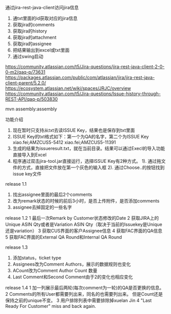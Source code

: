 

通过jira-rest-java-client访问jira信息
1. 通txt里面的id获取对应的jira信息
2. 获取jira的comments
3. 获取jira的history
4. 获取jira的attachment
5. 获取jira的assignee
6. 把结果输出到excel或txt里面
7. 通过swing启动

https://community.atlassian.com/t5/Jira-questions/jira-rest-java-client-2-0-0-m2/qaq-p/73631
https://packages.atlassian.com/public/com/atlassian/jira/jira-rest-java-client-parent/5.2.0/
https://ecosystem.atlassian.net/wiki/spaces/JRJC/overview
https://community.atlassian.com/t5/Jira-questions/Issue-history-through-REST-API/qaq-p/503830

mvn assembly:assembly

功能介绍
1. 现在暂时只支持从txt去读ISSUE Key，结果也是保存到txt里面
2. ISSUE Key的txt格式如下：第一个为QA的名字，第二个为ISSUE Key
xiao.fei;AMZCUS5-5412
xiao.fei;AMZCUS5-11391
3. 生成的结果为issueresult.txt，就在当前目录。结果可以通过Execl的导入功能直接导入到Excel
4. 程序通过双击jira-tool.jar直接运行，选择ISSUE Key有2种方式。
    1). 通过拖文件的方式，直接把文件放在第一个灰色的输入框
    2). 通过Choose..的按钮找到issue key文件


release 1.1
1. 找出assignee里面的最后2个comments
2. 改为remark状态的时候的前后3小时，是否上传附件，是否添加comments
3. assignee去掉固定的一些名字


release 1.2
1 最后一次Remark by Customer状态修改的Date
2 获取JIRA上的Unique ASIN Qty或者是Variation ASIN Qty（取决于当前的Issuekey是Unique 还是variation）
3 获取CUS界面的客户Assignee信息
4 获取FAC界面的QA信息
5 获取FAC界面的External QA Round和Internal QA Round

release 1.3
1. 添加status，ticket type
2. Assignees改为Comment Authors，展示的数据规则也变化
3. ACount改为Comment Author Count 数量
4. Last Comment和Second Comment由于2的变化也相应变化


release 1.4
1 加一列展示最后两轮(每次comment为一轮)的QA是否更换的信息。
2 Comments的所有User都需要列出来，同名的也需要列出来。 但是Count还是保持之前的unique不变。
3 用户排除列表中需要排除掉xuelan Jin
4 "Last Ready For Customer" miss and back again.


